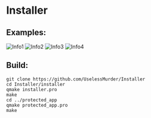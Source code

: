 # Installer

## Examples:

   ![Info1](https://pp.userapi.com/c846122/v846122159/7ae21/qr2_Z6RjeK8.jpg)
   ![Info2](https://pp.userapi.com/c845218/v845218866/80220/VPiDI7tff-w.jpg)
   ![Info3](https://pp.userapi.com/c846122/v846122159/7ae3b/bOvOwJ5oRic.jpg)
   ![Info4](https://pp.userapi.com/c846122/v846122159/7ae42/JbZPqUjhq-k.jpg)

## Build:

    git clone https://github.com/UselessMurder/Installer
    cd Installer/installer
    qmake installer.pro
    make
    cd ../protected_app
    qmake protected_app.pro
    make
